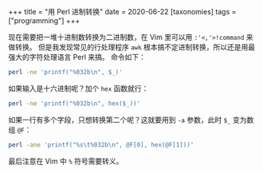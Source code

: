 +++
title = "用 Perl 进制转换"
date = 2020-06-22
[taxonomies]
tags = ["programming"]
+++

现在需要把一堆十进制数转换为二进制数，在 Vim 里可以用 `:'<,'>!command` 来做转换。
但是我发现常见的行处理程序 `awk` 根本搞不定进制转换，所以还是用最强大的字符处理语言 Perl 来搞。
命令如下：

```sh
perl -ne 'printf("%032b\n", $_)'
```

如果输入是十六进制呢？加个 `hex` 函数就行：

```sh
perl -ne 'printf("%032b\n", hex($_))'
```

如果一行有多个字段，只想转换第二个呢？这就要用到 `-a` 参数，此时 `$_` 变为数组 `@F`：

```sh
perl -ane 'printf("%s\t%032b\n", @F[0], hex(@F[1]))'
```

最后注意在 Vim 中 `%` 符号需要转义。
